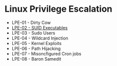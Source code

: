 # Linux Privilege Escalation

* LPE-01 - Dirty Cow
* [LPE-02 - SUID Executables](https://pentestlab.blog/2017/09/25/suid-executables/)
* LPE-03 - Sudo Users
* LPE-04 - Wildcard Injection
* LPE-05 - Kernel Exploits
* LPE-06 - Path Hijacking
* LPE-07 - Misoncfigured Cron jobs
* LPE-08 - Baron Samedit 
